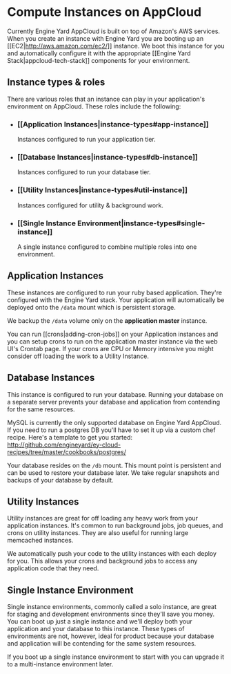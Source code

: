 # Compute Instances on AppCloud

Currently Engine Yard AppCloud is built on top of Amazon's AWS services. When you create 
an instance with Engine Yard you are booting up an [[EC2|http://aws.amazon.com/ec2/]] instance. 
We boot this instance for you and automatically configure it with the appropriate
[[Engine Yard Stack|appcloud-tech-stack]] components for your 
environment. 


## Instance types & roles

There are various roles that an instance can play in your application's environment on AppCloud. These
roles include the following:

* ### [[Application Instances|instance-types#app-instance]]
  Instances configured to run your application tier.
  
* ### [[Database Instances|instance-types#db-instance]]
  Instances configured to run your database tier.

* ### [[Utility Instances|instance-types#util-instance]]
  Instances configured for utility & background work.
  
* ### [[Single Instance Environment|instance-types#single-instance]]
  A single instance configured to combine multiple roles into one environment.


<h2 id="app-instance">Application Instances</h2>

These instances are configured to run your ruby based application. They're configured with 
the Engine Yard stack. Your application will automatically be deployed onto the `/data` mount 
which is persistent storage.

We backup the `/data` volume only on the **application master** instance. 

You can run [[crons|adding-cron-jobs]] on your Application instances and you can setup crons to run on the application master instance via the web UI's Crontab page. If your crons are CPU or Memory intensive you might consider off loading the work to a Utility Instance.

<h2 id="db-instance">Database Instances</h2>

This instance is configured to run your database. Running your database on a separate server prevents your database and application from contending for the same resources. 

MySQL is currently the only supported database on Engine Yard AppCloud. If you need to run a postgres DB you'll have to set it up via a custom chef recipe. Here's a template to get you started: http://github.com/engineyard/ey-cloud-recipes/tree/master/cookbooks/postgres/

Your database resides on the `/db` mount. This mount point is persistent and can be used to restore your database later. We take regular snapshots and backups of your database by default.

<h2 id="util-instance">Utility Instances</h2>

Utility instances are great for off loading any heavy work from your application instances. It's common to run background jobs, job queues, and crons on utility instances. They are also useful for running large memcached instances. 

We automatically push your code to the utility instances with each deploy for you. This allows your crons and background jobs to access any application code that they need.

<h2 id="single-instance">Single Instance Environment</h2>


Single instance environments, commonly called a solo instance, are great for staging and development environments since they'll save you money. You can boot up just a single instance and we'll deploy both your application and your database to this instance. These types of environments are not, however, ideal for product because your database and application will be contending for the same system resources. 

If you boot up a single instance environment to start with you can upgrade it to a multi-instance environment later.